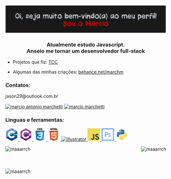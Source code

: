

<a href="(https://www.linkedin.com/in/marcioamarchetti/)" target="_blank" rel="noreferrer"> <img src="gittop.png" alt="apresentação"/> </a>

<h3 align="center">Atualmente estudo Javascript. <br> Anseio me tornar um desenvolvedor full-stack</h3>

- Projetos que fiz: [TCC](https://www.behance.net/gallery/111154951/Produtos-para-Website-(TCC)/modules/635946773)

- Algumas das minhas criações: [behance.net/marchm](https://www.behance.net/marchm)


<h3 align="left">Contatos:</h3> 
<p align="left">
 <p align="left">jason29@outlook.com.br </p>
<a href="https://linkedin.com/in/marcio antonio marchetti" target="blank"><img align="center" src="https://raw.githubusercontent.com/rahuldkjain/github-profile-readme-generator/master/src/images/icons/Social/linked-in-alt.svg" alt="marcio antonio marchetti" height="30" width="40" /></a>
<a href="https://www.behance.net/marcio marchetti" target="blank"><img align="center" src="https://raw.githubusercontent.com/rahuldkjain/github-profile-readme-generator/master/src/images/icons/Social/behance.svg" alt="marcio marchetti" height="30" width="40" /></a>
</p>

<h3 align="left">Linguas e ferramentas:</h3>
<p align="left"> <a href="https://www.w3schools.com/cpp/" target="_blank" rel="noreferrer"> <img src="https://raw.githubusercontent.com/devicons/devicon/master/icons/cplusplus/cplusplus-original.svg" alt="cplusplus" width="40" height="40"/> </a> <a href="https://www.w3schools.com/cs/" target="_blank" rel="noreferrer"> <img src="https://raw.githubusercontent.com/devicons/devicon/master/icons/csharp/csharp-original.svg" alt="csharp" width="40" height="40"/> </a> <a href="https://www.w3schools.com/css/" target="_blank" rel="noreferrer"> <img src="https://raw.githubusercontent.com/devicons/devicon/master/icons/css3/css3-original-wordmark.svg" alt="css3" width="40" height="40"/> </a> <a href="https://www.w3.org/html/" target="_blank" rel="noreferrer"> <img src="https://raw.githubusercontent.com/devicons/devicon/master/icons/html5/html5-original-wordmark.svg" alt="html5" width="40" height="40"/> </a> <a href="https://www.adobe.com/in/products/illustrator.html" target="_blank" rel="noreferrer"> <img src="https://www.vectorlogo.zone/logos/adobe_illustrator/adobe_illustrator-icon.svg" alt="illustrator" width="40" height="40"/> </a> <a href="https://developer.mozilla.org/en-US/docs/Web/JavaScript" target="_blank" rel="noreferrer"> <img src="https://raw.githubusercontent.com/devicons/devicon/master/icons/javascript/javascript-original.svg" alt="javascript" width="40" height="40"/> </a> <a href="https://www.photoshop.com/en" target="_blank" rel="noreferrer"> <img src="https://raw.githubusercontent.com/devicons/devicon/master/icons/photoshop/photoshop-line.svg" alt="photoshop" width="40" height="40"/> </a> <a href="https://www.python.org" target="_blank" rel="noreferrer"> <img src="https://raw.githubusercontent.com/devicons/devicon/master/icons/python/python-original.svg" alt="python" width="40" height="40"/> </a> </p>

<div>

<img height="150em" align="right" src="https://github-readme-stats.vercel.app/api?username=maaarrch&show_icons=true&theme=dark&title_color=ff0000&text_color=ff0000&locale=PT-BR" alt="maaarrch" />

<img height="140em" src="https://github-readme-stats.vercel.app/api/top-langs?username=maaarrch&show_icons=true&theme=dark&title_color=ff0000&text_color=ff0000&locale=PT-BR&layout=compact" alt="maaarrch" />


<br>
<br>
<br>
<br>
<img align="center" src="https://github-readme-streak-stats.herokuapp.com/?user=maaarrch&theme=dark" alt="maaarrch" />
</div>
